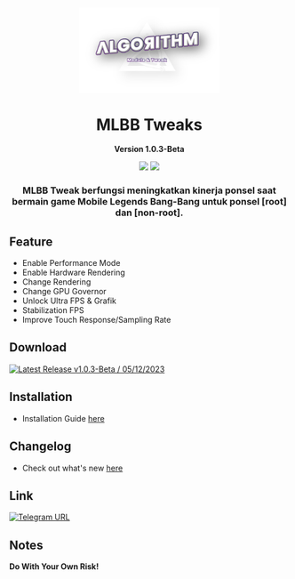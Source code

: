 <!-- # ========================================================================

# Mobile Legends Bang Bang All Tweaks for Smartphone [root] and [non-root]
# Name      : MLBB Tweaks Performance
# Author    : Algorithm Dev / Kreapic (t.me/algorithmdev)
# Version   : 1.0.3-Beta

# ======================================================================== -->
<h2 align="center">
<img src="banner.png" style="vertical-align: bottom" width="50%">
</h2>

<h1 align="center">MLBB Tweaks</h1>
<p align="center"><b>Version 1.0.3-Beta</b></p>

<div align="center">
    <img src="https://img.shields.io/badge/Updated-2023/12/05-blue.svg?longCache=true&style=popout-round"/>
    <img src="https://img.shields.io/badge/Tweaks-Performance-green.svg?longCache=true&style=flat-round"/>
    <h3>
        MLBB Tweak berfungsi meningkatkan kinerja ponsel saat bermain game Mobile Legends Bang-Bang untuk ponsel [root] dan [non-root].
    </h3>
</div>

## Feature

- Enable Performance Mode
- Enable Hardware Rendering
- Change Rendering
- Change GPU Governor
- Unlock Ultra FPS & Grafik
- Stabilization FPS
- Improve Touch Response/Sampling Rate

## Download

[![Latest Release v1.0.3-Beta / 05/12/2023](https://img.shields.io/badge/Download-Update-blue)](https://drive.google.com/file/d/11JKDrW8qBIJEVrUaLTJ8os5ARDp4vW9d/view?usp=drive_link)

## Installation

- Installation Guide [here](https://github.com/mahisataruna/MLBB-Tweaks/blob/v1.0-Beta/Installation-Guide.txt)

## Changelog

- Check out what's new [here](https://github.com/mahisataruna/MLBB-Tweaks/blob/v1.0-Beta/CHANGELOG.md)

## Link

[![Telegram URL](https://img.shields.io/twitter/url?label=Telegram&logo=telegram&style=social)](https://t.me/algorithmdev)

## Notes

<b>Do With Your Own Risk!</b>
